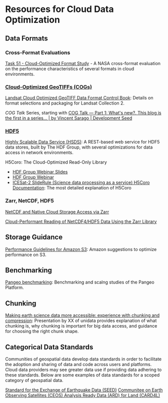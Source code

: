 # Resources for Cloud Data Optimization

## Data Formats

### Cross-Format Evaluations

[Task 51 - Cloud-Optimized Format Study](https://ntrs.nasa.gov/search.jsp?R=20200001178) - A NASA cross-format evaluation on the performance characteristics of several formats in cloud environments.

### [Cloud-Optimized GeoTIFFs (COGs)](https://www.cogeo.org/)

[Landsat Cloud Optimized GeoTIFF Data Format Control Book](https://www.usgs.gov/media/files/landsat-cloud-optimized-geotiff-data-format-control-book): Details on format selections and packaging for Landsat Collection 2.

_COG Talk_ Series, starting with [COG Talk — Part 1: What's new?. This blog is the first in a series… | by Vincent Sarago | Development Seed](https://medium.com/devseed/cog-talk-part-1-whats-new-941facbcd3d1)

### [HDF5](https://support.hdfgroup.org/HDF5/)

[Highly Scalable Data Service (HSDS)](https://github.com/HDFGroup/hsds): A REST-based web service for HDF5 data stores, built by The HDF Group, with several optimizations for data access in network environments.

H5Coro: The Cloud-Optimized Read-Only Library
* [HDF Group Webinar Slides](https://www.hdfgroup.org/wp-content/uploads/2021/05/JPSwinski_H5Coro.pdf)
* [HDF Group Webinar](https://www.youtube.com/watch?v=RuBKDW4TNO4)
* [ICESat-2 SlideRule (Science data processing as a service) H5Coro Documentation](http://icesat2sliderule.org/h5coro/): The most detailed explanation of H5Coro

### Zarr, NetCDF, HDF5

[NetCDF and Native Cloud Storage Access via Zarr](https://www.unidata.ucar.edu/blogs/news/entry/netcdf-and-native-cloud-storage)

[Cloud-Performant Reading of NetCDF4/HDF5 Data Using the Zarr Library](https://medium.com/pangeo/cloud-performant-reading-of-netcdf4-hdf5-data-using-the-zarr-library-1a95c5c92314)


## Storage Guidance

[Performance Guidelines for Amazon S3](https://docs.aws.amazon.com/AmazonS3/latest/dev/optimizing-performance-guidelines.html): Amazon suggestions to optimize performance on S3.

## Benchmarking

[Pangeo benchmarking](https://github.com/pangeo-data/benchmarking): Benchmarking and scalng studies of the Pangeo Platform.

## Chunking

[Making	earth science data more accessible: experience with chunking and compression](https://www.unidata.ucar.edu/presentations/Rew/ams-2013-rew-fixed.pdf): Presentation by XX of unidata provides explanation of what chunking is, why chunking is important for big data access, and guidance for choosing the right chunk shape.

## Categorical Data Standards

Communities of geospatial data develop data standards in order to facilitate the adoption and sharing of data and code across users and platforms. Cloud data providers may see greater data use if providing data adhering to these standards. Below are some examples of data standards for a scoped category of geospatial data.

[Standard for the Exchange of Earthquake Data (SEED)](http://www.fdsn.org/pdf/SEEDManual_V2.4.pdf)
[Communitee on Earth Observing Satellites (CEOS) Analysis Ready Data (ARD) for Land (CARD4L)](https://ceos.org/ard/)


